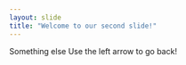 ```yaml
---
layout: slide
title: "Welcome to our second slide!"
---
```

Something else
Use the left arrow to go back!
